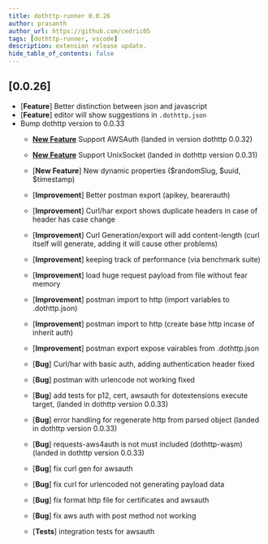 ```yaml
---
title: dothttp-runner 0.0.26
author: prasanth
author_url: https://github.com/cedric05
tags: [dothttp-runner, vscode]
description: extension release update.
hide_table_of_contents: false
---
```



## [0.0.26]
- [**Feature**] Better distinction between json and javascript
- [**Feature**] editor will show suggestions in `.dothttp.json`
- Bump dothttp version to 0.0.33
  - [**New Feature**](https://github.com/cedric05/dothttp/pull/114) Support AWSAuth (landed in version dothttp 0.0.32)
  - [**New Feature**](https://github.com/cedric05/dothttp/pull/109) Support UnixSocket (landed in dothttp version 0.0.31)
  - [**New Feature**] New dynamic properties ($randomSlug, $uuid, $timestamp)

  - [**Improvement**] Better postman export (apikey, bearerauth)
  - [**Improvement**] Curl/har export shows duplicate headers in case of header has case change
  - [**Improvement**] Curl Generation/export will add content-length (curl itself will generate, adding it will cause other problems)
  - [**Improvement**] keeping track of performance (via benchmark suite)
  - [**Improvement**] load huge request payload from file without fear memory
  - [**Improvement**] postman import to http (import variables to .dothttp.json)
  - [**Improvement**] postman import to http (create base http incase of inherit auth)
  - [**Improvement**] postman export expose vairables from .dothttp.json

  - [**Bug**] Curl/har with basic auth, adding authentication header fixed
  - [**Bug**] postman with urlencode not working fixed
  - [**Bug**] add tests for p12, cert, awsauth for dotextensions execute target, (landed in dothttp version 0.0.33)
  - [**Bug**] error handling for regenerate http from parsed object (landed in dothttp version 0.0.33)
  - [**Bug**] requests-aws4auth is not must included (dothttp-wasm) (landed in dothttp version 0.0.33)
  - [**Bug**] fix curl gen for awsauth
  - [**Bug**] fix curl for urlencoded not generating payload data
  - [**Bug**] fix format http file for certificates and awsauth
  - [**Bug**] fix aws auth with post method not working
  - [**Tests**] integration tests for awsauth